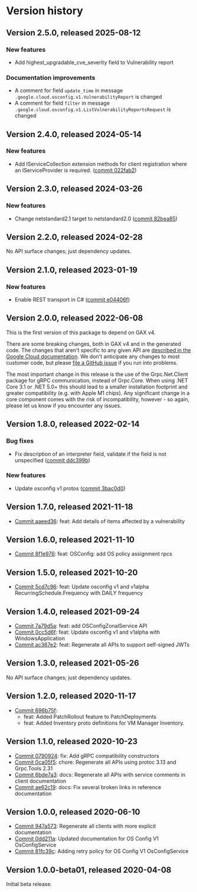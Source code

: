 # Version history

## Version 2.5.0, released 2025-08-12

### New features

- Add highest_upgradable_cve_severity field to Vulnerability report

### Documentation improvements

- A comment for field `update_time` in message `.google.cloud.osconfig.v1.VulnerabilityReport` is changed
- A comment for field `filter` in message `.google.cloud.osconfig.v1.ListVulnerabilityReportsRequest` is changed

## Version 2.4.0, released 2024-05-14

### New features

- Add IServiceCollection extension methods for client registration where an IServiceProvider is required. ([commit 022fab2](https://github.com/googleapis/google-cloud-dotnet/commit/022fab203f28fb9c608972af7f8b83f571ae5694))

## Version 2.3.0, released 2024-03-26

### New features

- Change netstandard2.1 target to netstandard2.0 ([commit 82bea85](https://github.com/googleapis/google-cloud-dotnet/commit/82bea850661975b9750ac30753528cc9d2e05240))

## Version 2.2.0, released 2024-02-28

No API surface changes; just dependency updates.

## Version 2.1.0, released 2023-01-19

### New features

- Enable REST transport in C# ([commit e04406f](https://github.com/googleapis/google-cloud-dotnet/commit/e04406fbc8700134ab6955e5244a5f2924a16a0a))

## Version 2.0.0, released 2022-06-08

This is the first version of this package to depend on GAX v4.

There are some breaking changes, both in GAX v4 and in the generated
code. The changes that aren't specific to any given API are [described in the Google Cloud
documentation](https://cloud.google.com/dotnet/docs/reference/help/breaking-gax4).
We don't anticipate any changes to most customer code, but please [file a
GitHub issue](https://github.com/googleapis/google-cloud-dotnet/issues/new/choose)
if you run into problems.

The most important change in this release is the use of the Grpc.Net.Client package
for gRPC communication, instead of Grpc.Core. When using .NET Core 3.1 or .NET 5.0+
this should lead to a smaller installation footprint and greater compatibility (e.g.
with Apple M1 chips). Any significant change in a core component comes with the risk
of incompatibility, however - so again, please let us know if you encounter any
issues.


## Version 1.8.0, released 2022-02-14

### Bug fixes

- Fix description of an interpreter field, validate if the field is not unspecified ([commit ddc399b](https://github.com/googleapis/google-cloud-dotnet/commit/ddc399bcb2411cb5629f49a669b638570574603c))

### New features

- Update osconfig v1 protos ([commit 3bac0d0](https://github.com/googleapis/google-cloud-dotnet/commit/3bac0d0f26d4aa438afdf9e28d71f4e2271ff08f))

## Version 1.7.0, released 2021-11-18

- [Commit aaeed36](https://github.com/googleapis/google-cloud-dotnet/commit/aaeed36): feat: Add details of items affected by a vulnerability

## Version 1.6.0, released 2021-11-10

- [Commit 8f1e976](https://github.com/googleapis/google-cloud-dotnet/commit/8f1e976): feat: OSConfig: add OS policy assignment rpcs

## Version 1.5.0, released 2021-10-20

- [Commit 5cd7c96](https://github.com/googleapis/google-cloud-dotnet/commit/5cd7c96): feat: Update osconfig v1 and v1alpha RecurringSchedule.Frequency with DAILY frequency

## Version 1.4.0, released 2021-09-24

- [Commit 7a79d5a](https://github.com/googleapis/google-cloud-dotnet/commit/7a79d5a): feat: add OSConfigZonalService API
- [Commit 0cc5d6f](https://github.com/googleapis/google-cloud-dotnet/commit/0cc5d6f): feat: Update osconfig v1 and v1alpha with WindowsApplication
- [Commit ac367e2](https://github.com/googleapis/google-cloud-dotnet/commit/ac367e2): feat: Regenerate all APIs to support self-signed JWTs

## Version 1.3.0, released 2021-05-26

No API surface changes; just dependency updates.

## Version 1.2.0, released 2020-11-17

- [Commit 696b75f](https://github.com/googleapis/google-cloud-dotnet/commit/696b75f):
  - feat: Added PatchRollout feature to PatchDeployments
  - feat: Added Inventory proto definitions for VM Manager Inventory.

## Version 1.1.0, released 2020-10-23

- [Commit 0790924](https://github.com/googleapis/google-cloud-dotnet/commit/0790924): fix: Add gRPC compatibility constructors
- [Commit 0ca05f5](https://github.com/googleapis/google-cloud-dotnet/commit/0ca05f5): chore: Regenerate all APIs using protoc 3.13 and Grpc.Tools 2.31
- [Commit 6bde7a3](https://github.com/googleapis/google-cloud-dotnet/commit/6bde7a3): docs: Regenerate all APIs with service comments in client documentation
- [Commit ae62c19](https://github.com/googleapis/google-cloud-dotnet/commit/ae62c19): docs: Fix several broken links in reference documentation

## Version 1.0.0, released 2020-06-10

- [Commit 947a573](https://github.com/googleapis/google-cloud-dotnet/commit/947a573): Regenerate all clients with more explicit documentation
- [Commit 0dd211a](https://github.com/googleapis/google-cloud-dotnet/commit/0dd211a): Updated documentation for OS Config V1 OsConfigService
- [Commit 81fc39c](https://github.com/googleapis/google-cloud-dotnet/commit/81fc39c): Adding retry policy for OS Config V1 OsConfigService

## Version 1.0.0-beta01, released 2020-04-08

Initial beta release.


